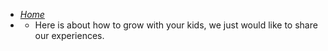 <!-- navbar.md -->
* <i class="fa fa-home" aria-hidden="true">[Home](https://hallhillock.com)</i>
* <i class="fa fa-info" aria-hidden="true"></i>
  * Here is about how to grow with your kids, we just would like to share our experiences.
